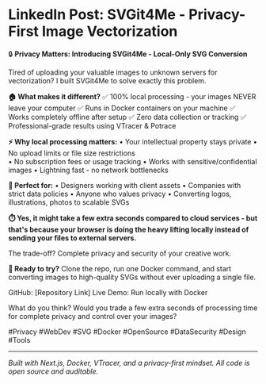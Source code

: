 # LinkedIn Post: SVGit4Me - Privacy-First Image Vectorization

🔒 **Privacy Matters: Introducing SVGit4Me - Local-Only SVG Conversion**

Tired of uploading your valuable images to unknown servers for vectorization? I built SVGit4Me to solve exactly this problem.

**🏠 What makes it different?**
✅ 100% local processing - your images NEVER leave your computer
✅ Runs in Docker containers on your machine
✅ Works completely offline after setup
✅ Zero data collection or tracking
✅ Professional-grade results using VTracer & Potrace

**⚡ Why local processing matters:**
• Your intellectual property stays private
• No upload limits or file size restrictions  
• No subscription fees or usage tracking
• Works with sensitive/confidential images
• Lightning fast - no network bottlenecks

**🎯 Perfect for:**
• Designers working with client assets
• Companies with strict data policies
• Anyone who values privacy
• Converting logos, illustrations, photos to scalable SVGs

**⏱️ Yes, it might take a few extra seconds compared to cloud services - but that's because your browser is doing the heavy lifting locally instead of sending your files to external servers.**

The trade-off? Complete privacy and security of your creative work.

**🚀 Ready to try?**
Clone the repo, run one Docker command, and start converting images to high-quality SVGs without ever uploading a single file.

GitHub: [Repository Link]
Live Demo: Run locally with Docker

What do you think? Would you trade a few extra seconds of processing time for complete privacy and control over your images?

#Privacy #WebDev #SVG #Docker #OpenSource #DataSecurity #Design #Tools

---

*Built with Next.js, Docker, VTracer, and a privacy-first mindset. All code is open source and auditable.*